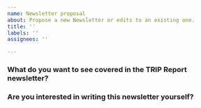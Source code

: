 ```yaml
---
name: Newsletter proposal
about: Propose a new Newsletter or edits to an existing one.
title: ''
labels: ''
assignees: ''

---
```


### What do you want to see covered in the TRIP Report newsletter?
<!-- (Guidelines for TRIP Report proposals are [available here](https://guides.trip.dev/contributing/report-guidelines) -->

<!-- Include your examples and evidence from users here -->

### Are you interested in writing this newsletter yourself?
